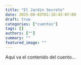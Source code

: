 ```yaml
---
title: "El Jardin Secreto"
date: 2025-08-03T01:18:43-07:00
draft: true
categories: ["cuentos"]
tags: []
authors: [""]
summary: ""
featured_image: ""
---
```


Aquí va el contenido del cuento...
